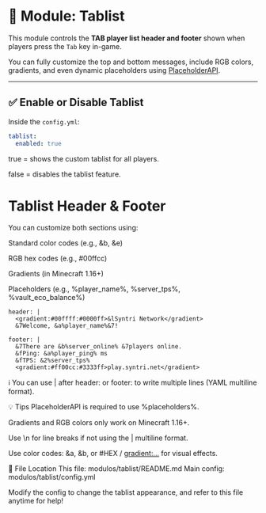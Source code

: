 # 🧾 Module: Tablist

This module controls the **TAB player list header and footer** shown when players press the `Tab` key in-game.

You can fully customize the top and bottom messages, include RGB colors, gradients, and even dynamic placeholders using [PlaceholderAPI](https://www.spigotmc.org/resources/placeholderapi.6245/).

---

## ✅ Enable or Disable Tablist

Inside the `config.yml`:

```yaml
tablist:
  enabled: true
```
true = shows the custom tablist for all players.

false = disables the tablist feature.

#  Tablist Header & Footer
You can customize both sections using:

Standard color codes (e.g., &b, &e)

RGB hex codes (e.g., #00ffcc)

Gradients (in Minecraft 1.16+)

Placeholders (e.g., %player_name%, %server_tps%, %vault_eco_balance%)

````exemple
header: |
  <gradient:#00ffff:#0000ff>&lSyntri Network</gradient>
  &7Welcome, &a%player_name%&7!

footer: |
  &7There are &b%server_online% &7players online.
  &fPing: &a%player_ping% ms
  &fTPS: &2%server_tps%
  <gradient:#ff00cc:#3333ff>play.syntri.net</gradient>
````

ℹ️ You can use | after header: or footer: to write multiple lines (YAML multiline format).

💡 Tips
PlaceholderAPI is required to use %placeholders%.

Gradients and RGB colors only work on Minecraft 1.16+.

Use \n for line breaks if not using the | multiline format.

Use color codes: &a, &b, or #HEX / <gradient:...> for visual effects.

🔧 File Location
This file: modulos/tablist/README.md
Main config: modulos/tablist/config.yml

Modify the config to change the tablist appearance, and refer to this file anytime for help!


